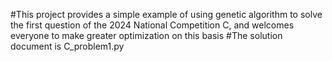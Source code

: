 #This project provides a simple example of using genetic algorithm to solve the first question of the 2024 National Competition C, and welcomes everyone to make greater optimization on this basis
#The solution document is C_problem1.py
